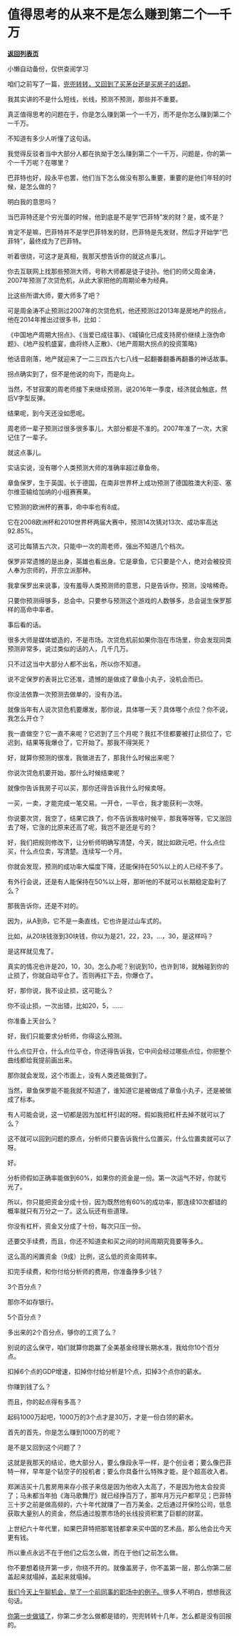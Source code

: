 # 值得思考的从来不是怎么赚到第二个一千万

[**返回列表页**](/gzh/记忆承载3)

小懒自动备份，仅供查阅学习

咱们之前写了一篇，[兜兜转转，又回到了买茅台还是买房子的话题](http://mp.weixin.qq.com/s?__biz=MzU3NDc5Nzc0NQ==&mid=2247520837&idx=1&sn=899276c253845d3719f35842c8e96e97&chksm=fd2e309bca59b98d06a14c4d162616e2a39322eac653a66e34aa1c53a41a0740ca1c0fe1890a&scene=21#wechat_redirect)。  

我其实讲的不是什么短线，长线，预测不预测，那些并不重要。  

真正值得思考的问题在于，你是怎么赚到第一个一千万，而不是你怎么赚到第二个一千万。  

不知道有多少人听懂了这句话。  

我觉得反驳者当中大部分人都在执拗于怎么赚到第二个一千万，问题是，你的第一个一千万呢？在哪里？  

巴菲特也好，段永平也罢，他们当下怎么做没有那么重要，重要的是他们年轻的时候，是怎么做的？

明白我的意思吗？  

当巴菲特还是个穷光蛋的时候，他到底是不是学“巴菲特”发的财？是，或不是？

肯定不是嘛，巴菲特并不是学巴菲特发的财，巴菲特是先发财，然后才开始学“巴菲特”，最终成为了巴菲特。

听着很绕，可这才是真相，我那天想告诉你的就这点事儿。  

你去互联网上找那些预测大师，号称大师都是徒子徒孙。他们的师父周金涛，2007年预测了次贷危机，从此大家把他的周期论奉为经典。

比这些所谓大师，要大师多了吧？  

可是周金涛不止预测过2007年的次贷危机，他还预测过2013年是房地产的拐点，他在2014年推出过很多书，比如：  

《中国地产周期大拐点》、《当爱已成往事》、《城镇化已成支持房价继续上涨伪命题》、《地产投机盛宴，曲将终人正散》、《地产周期大拐点的投资策略》

他话音刚落，地产就迎来了一二三四五六七八线一起翻番翻番再翻番的神话故事。

拐点确实到了，但不是他说的向下，而是向上。

当然，不甘寂寞的周老师接下来继续预测，说2016年一季度，经济就会触底，然后V字型反弹。

结果呢，到今天还没如愿呢。

周老师一辈子预测过很多很多事儿，大部分都是不准的。2007年准了一次，大家记住了一辈子。

就这点事儿。  

实话实说，没有哪个人类预测大师的准确率超过章鱼帝。

章鱼保罗，生于英国，长于德国，在南非世界杯上成功预测了德国胜澳大利亚、塞尔维亚输给加纳的小组赛赛果。

它预测的欧洲杯的赛事，命中率也有8成。

它在2008欧洲杯和2010世界杯两届大赛中，预测14次猜对13次、成功率高达92.85%。

这可比每猜五六次，只能中一次的周老师，强出不知道几个档次。

保罗非常遗憾的是出身，英雄也看出身。它是章鱼，它只要是个人，绝对会被投资人奉为宗师的，开宗立派那种。

我拿保罗出来说事，没有羞辱人类预测师的意思，只是告诉你，预测，没啥稀奇。

只要你预测得够多，总会中。只要参与预测这个游戏的人数够多，总会诞生保罗那样的高命中率者。

事后看的话。

很多大师是媒体塑造的，不是市场。次贷危机前如果你泡在市场里，你会发现同类预测非常多，说过类似的话的人，几千几万。  

只不过这当中大部分人都不出名，所以你不知道。

说不定保罗的表哥比它还准，遗憾的是做成了章鱼小丸子，没机会而已。  

你没法依靠一次预测去做单的，没有办法。

就像当年有人说次贷危机要爆发，那你说，具体哪一天？具体哪个点位？你不说，我怎么开仓？

我一直做空？它一直不来呢？它迟到了三个月呢？我扛不住都要被打止损位了，它迟到，结果等我爆仓了，它开始了。那我不得哭死？

好，就算你预测的很准，我做进去了，那我什么时候出来呢？

你说次贷危机要开始，那什么时候结束呢？

就像你告诉我房子可以买，那你还得告诉我什么时候卖呀。

一买，一卖，才能完成一笔交易。一开仓，一平仓，我才能获利一次呀。

你说要次贷，我空了，结果它跌了，你不告诉我啥时候平，那我等呀等，它又涨回去了呀，它涨的比原来还高了呢，我岂不是还是亏的？

好，我们把规则修改下，让分析师明确写清楚，今天，就比如欧元吧，什么点位买，什么点位卖，写清楚。连续写一个月。

你就会发现，预测的成功率大幅度下降，还能保持在50%以上的人已经不多了。

有外行会说，还是有人能保持在50%以上呀，那听他的不就可以长期稳定盈利了么？

那我告诉你，还是不对的。

因为，从A到B，它不是一条直线，它也许是过山车式的。

比如，从20块钱涨到30块钱，你以为是21，22，23，...，30，是这样吗？

是这样就见鬼了。

真实的情况也许是20，10，30。怎么办呢？别说到10，也许到18，就触碰到你的止损了，你就自动平仓了。否则再扛下去，你爆仓了。

好，那你说，我不设止损，这可能么？

你不设止损，一次出错，比如20，5，......

你准备上天台么？

好，我们只能要求分析师，你得这么预测。

什么点位开仓，什么点位平仓，你还得告诉我，它中间会经过哪些点位，你把整个曲线都给我提前画出来。

那你就会发现，这个市面上，没有人类还能做到了。

当然，章鱼保罗能不能我就不知道了，谁知道它是被做成了章鱼小丸子，还是被做成了标本。

有人可能会说，这一切都是因为加杠杆引起的呀。假如我把杠杆去掉不就可以了么？

这不就可以回到问题的原点，分析师只要告诉我什么位置买，什么位置卖就可以了呀。

好。

分析师假如正确率能做到60%，如果你的资金是一份。第一次运气不好，你就亏光了。

所以，你只能把资金分成十份，因为既然他有60%的成功率，那连续10次都错的概率就只有万分之一了。这么玩还有些道理。

你没有杠杆，资金又分成了十份，每次只压一份。

还要交手续费，而且，你还不知道卖和买之间的时间周期究竟要等多久。

这么高的闲置资金（9成）比例，这么低的资金周转率。

扣完手续费，和你付给分析师的费用，你准备挣多少钱？

3个百分点？

那你不如存银行。

5个百分点？

多出来的2个百分点，够你的工资了么？

别说的这么保守，咱们就算你跑赢了全美基金经理长期水准，我给你10个百分点。

扣掉6个点的GDP增速，扣掉你付给分析是1个点，扣掉3个点你的薪水。

你赚到钱了么？

而且，你的起点得有多高？

起码1000万起吧，1000万的3个点才是30万，才是一份白领的薪水。

首先的首先，你是怎么赚到1000万的呢？

是不是又回到这个问题了？

这就是我那天的结论，绝大部分人，要么像段永平一样，是个创业者；要么像巴菲特一样，早年是个钻空子的投机者；要么你具备什么特殊才能，是个超高收入者。

郑渊洁买十几套房用来存小孩子来信是因为他收入太高了，不是因为他太会投资了；马未都当年拍《海马歌舞厅》就已经挣百万了，那年月万元户都罕见；巴菲特三十岁之前是做高频的，六十年代就赚了一百万美金。之后通过开保险公司，低息获取大量别人的资金，然后通过股票市场的长线投资积累了巨额的财富。

上世纪六十年代里，如果巴菲特把那笔钱都拿来买中国的艺术品，那么他会比今天更有钱。  

所以重点永远不在于他们之后怎么做，而在于他们之前怎么做。

你不要想着绕开第一步，你绕不开的。就像盖房子，你不盖第一层，那么你第二层盖起来就塌掉，盖起来就塌掉。

[我们今天上午聊机会，举了一个前同事的职场中的例子。](http://mp.weixin.qq.com/s?__biz=MzU0MjYwNDU2Mw==&mid=2247508514&idx=1&sn=027373bb9690fc7ca380eb8049ca3783&chksm=fb1ace5ecc6d47488a1a40d30edbff78a2c3f823799c82545b71430622ca5d4eb0fc3911bdb8&scene=21#wechat_redirect)很多人不明白，想想我这句话。

[你第一步做错了](http://mp.weixin.qq.com/s?__biz=MzU0MjYwNDU2Mw==&mid=2247508514&idx=1&sn=027373bb9690fc7ca380eb8049ca3783&chksm=fb1ace5ecc6d47488a1a40d30edbff78a2c3f823799c82545b71430622ca5d4eb0fc3911bdb8&scene=21#wechat_redirect)，你第二步怎么做都是错的，兜兜转转十几年，怎么都是没有回报的。

